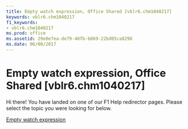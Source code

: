 ```yaml
---
title: Empty watch expression, Office Shared [vblr6.chm1040217]
keywords: vblr6.chm1040217
f1_keywords:
- vblr6.chm1040217
ms.prod: office
ms.assetid: 29e0e7ea-de79-40fb-b869-22bd05ca8298
ms.date: 06/08/2017
---
```



# Empty watch expression, Office Shared [vblr6.chm1040217]

Hi there! You have landed on one of our F1 Help redirector pages. Please select the topic you were looking for below.

[Empty watch expression](http://msdn.microsoft.com/library/0baf39b2-79ea-bbdb-4640-912fabdcfcd1%28Office.15%29.aspx)

